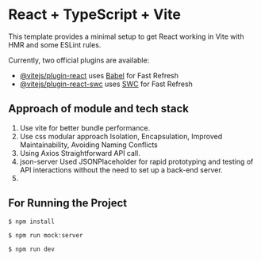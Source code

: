 # React + TypeScript + Vite

This template provides a minimal setup to get React working in Vite with HMR and some ESLint rules.

Currently, two official plugins are available:

- [@vitejs/plugin-react](https://github.com/vitejs/vite-plugin-react/blob/main/packages/plugin-react/README.md) uses [Babel](https://babeljs.io/) for Fast Refresh
- [@vitejs/plugin-react-swc](https://github.com/vitejs/vite-plugin-react-swc) uses [SWC](https://swc.rs/) for Fast Refresh

## Approach of module and tech stack
1. Use vite for better bundle performance.
2. Use css modular approach Isolation, Encapsulation, Improved Maintainability, Avoiding Naming Conflicts
3. Using Axios Straightforward API call.
4. json-server Used JSONPlaceholder for rapid prototyping and testing of API interactions without the need to set up a back-end server.
5. 

## For Running the Project
```shell
$ npm install
```
```shell
$ npm run mock:server
```

```shell
$ npm run dev
```
